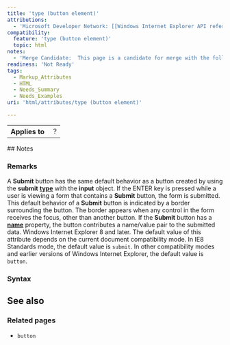 ```yaml
---
title: 'type (button element)'
attributions:
  - 'Microsoft Developer Network: [[Windows Internet Explorer API reference](http://msdn.microsoft.com/en-us/library/ie/hh828809%28v=vs.85%29.aspx) Article]'
compatibility:
  feature: 'type (button element)'
  topic: html
notes:
  - 'Merge Candidate:  This page is a candidate for merge with the following pages: [[html/attributes/type]]'
readiness: 'Not Ready'
tags:
  - Markup_Attributes
  - HTML
  - Needs_Summary
  - Needs_Examples
uri: 'html/attributes/type (button element)'

---
```

<table class="wikitable">
<tr>
<th>
Applies to

</th>
<td>
 ?

</td>
</tr>
</table>
## Notes

### Remarks

A **Submit** button has the same default behavior as a button created by using the **submit** [**type**](/html/attributes/type) with the **input** object. If the ENTER key is pressed while a user is viewing a form that contains a **Submit** button, the form is submitted. This default behavior of a **Submit** button is indicated by a border surrounding the button. The border appears when any control in the form receives the focus, other than another button. If the **Submit** button has a [**name**](/html/attributes/name) property, the button contributes a name/value pair to the submitted data. Windows Internet Explorer 8 and later. The default value of this attribute depends on the current document compatibility mode. In IE8 Standards mode, the default value is `submit`. In other compatibility modes and earlier versions of Windows Internet Explorer, the default value is `button`.

### Syntax

## See also

### Related pages

-   `button`
